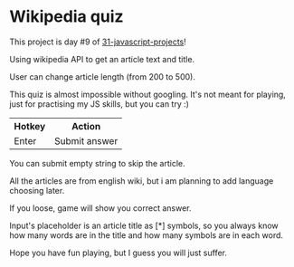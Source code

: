 # Wikipedia quiz

This project is day #9 of <a href="https://github.com/grigoryan-m/31-javascript-projects.git">31-javascript-projects</a>!

Using wikipedia API to get an article text and title.

User can change article length (from 200 to 500). 

This quiz is almost impossible without googling. It's not meant for playing, just for practising my JS skills, but you can try :)

<table>
  <tr>
    <th>Hotkey</th>
    <th>Action</th>
  </tr>
  <tr>
    <td>Enter</td>
    <td>Submit answer</td>
  </tr>
</table>

You can submit empty string to skip the article.

All the articles are from english wiki, but i am planning to add language choosing later.

If you loose, game will show you correct answer.

Input's placeholder is an article title as [*] symbols, so you always know how many words are in the title and how many symbols are in each word.

Hope you have fun playing, but I guess you will just suffer.
